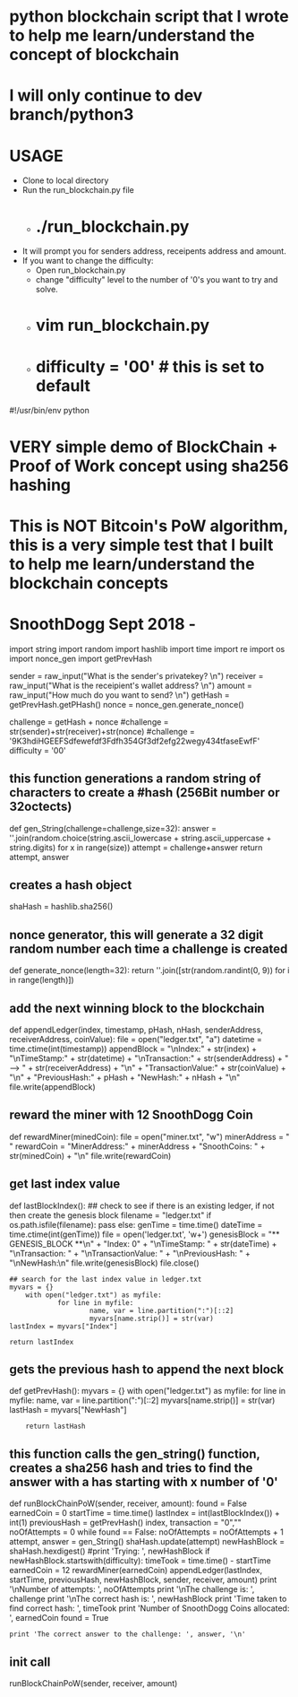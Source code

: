 # python blockchain script that I wrote to help me learn/understand the concept of blockchain
# I will only continue to dev branch/python3


# USAGE
- Clone to local directory
- Run the run_blockchain.py file 
	- # ./run_blockchain.py
- It will prompt you for senders address, receipents address and amount.
- If you want to change the difficulty:
	- Open run_blockchain.py
	- change "difficulty" level to the number of '0's you want to try and solve. 
	- # vim run_blockchain.py
	- # difficulty = '00' # this is set to default




#!/usr/bin/env python

# VERY simple demo of BlockChain + Proof of Work concept using sha256 hashing
# This is NOT Bitcoin's PoW algorithm, this is a very simple test that I built to help me learn/understand the blockchain concepts
# SnoothDogg Sept 2018 - 

import string
import random
import hashlib
import time
import re
import os
import nonce_gen
import getPrevHash

sender = raw_input("What is the sender's privatekey?  \n")
receiver = raw_input("What is the receipient's wallet address?  \n")
amount = raw_input("How much do you want to send?   \n")
getHash = getPrevHash.getPHash()
nonce = nonce_gen.generate_nonce()

challenge = getHash + nonce
#challenge = str(sender)+str(receiver)+str(nonce)
#challenge = '9K3hdiHGEEFSdfewefdf3Fdfh354Gf3df2efg22wegy434tfaseEwfF'
difficulty = '00'

## this function generations a random string of characters to create a #hash (256Bit number or 32octects)
def gen_String(challenge=challenge,size=32):
	answer = ''.join(random.choice(string.ascii_lowercase + string.ascii_uppercase + string.digits) for x in range(size))
	attempt = challenge+answer
	return attempt, answer

## creates a hash object
shaHash = hashlib.sha256()

## nonce generator, this will generate a 32 digit random number each time a challenge is created
def generate_nonce(length=32):
    return ''.join([str(random.randint(0, 9)) for i in range(length)])

## add the next winning block to the blockchain
def appendLedger(index, timestamp, pHash, nHash, senderAddress, receiverAddress, coinValue):
	file = open("ledger.txt", "a")
	datetime = time.ctime(int(timestamp))
	appendBlock = "\nIndex:" + str(index) + "\nTimeStamp:" + str(datetime) + "\nTransaction:" + str(senderAddress) + " --> " + str(receiverAddress) + "\n" + "TransactionValue:" + str(coinValue) + "\n" + "PreviousHash:" + pHash + "NewHash:" + nHash +  "\n"
	file.write(appendBlock)

## reward the miner with 12 SnoothDogg Coin
def rewardMiner(minedCoin):
	file = open("miner.txt", "w")
	minerAddress = " "
	rewardCoin = "MinerAddress:" + minerAddress + "SnoothCoins: " + str(minedCoin) + "\n"
	file.write(rewardCoin)

## get last index value
def lastBlockIndex():
	## check to see if there is an existing ledger, if not then create the genesis block
	filename = "ledger.txt"
    	if os.path.isfile(filename):
    		pass
	else:
		genTime = time.time()
        	dateTime = time.ctime(int(genTime))
        	file = open('ledger.txt', 'w+')
        	genesisBlock = "** GENESIS_BLOCK **\n" + "Index: 0" + "\nTimeStamp: " + str(dateTime) + "\nTransaction: " + "\nTransactionValue: " + "\nPreviousHash: " + "\nNewHash:\n"
        	file.write(genesisBlock)
        	file.close()

	## search for the last index value in ledger.txt
	myvars = {}
        with open("ledger.txt") as myfile:
                for line in myfile:
                        name, var = line.partition(":")[::2]
                        myvars[name.strip()] = str(var)
	lastIndex = myvars["Index"]

	return lastIndex

## gets the previous hash to append the next block
def getPrevHash():
	myvars = {}
        with open("ledger.txt") as myfile:
                for line in myfile:
                        name, var = line.partition(":")[::2]
                        myvars[name.strip()] = str(var)
        lastHash = myvars["NewHash"]

        return lastHash

## this function calls the gen_string() function, creates a sha256 hash and tries to find the answer with a has starting with x number of '0'
def runBlockChainPoW(sender, receiver, amount):
	found = False
	earnedCoin = 0
	startTime = time.time()
	lastIndex = int(lastBlockIndex()) + int(1)
	previousHash = getPrevHash()
	index, transaction = "0",""
	noOfAttempts = 0
	while found == False:
		noOfAttempts = noOfAttempts + 1
		attempt, answer = gen_String()
		shaHash.update(attempt)
		newHashBlock = shaHash.hexdigest()
		#print 'Trying: ', newHashBlock
		if newHashBlock.startswith(difficulty):
			timeTook = time.time() - startTime
			earnedCoin = 12
			rewardMiner(earnedCoin)
			appendLedger(lastIndex, startTime, previousHash, newHashBlock, sender, receiver, amount)
			print '\nNumber of attempts: ', noOfAttempts
			print '\nThe challenge is: ', challenge
			print '\nThe correct hash is: ', newHashBlock
			print 'Time taken to find correct hash: ', timeTook
			print 'Number of SnoothDogg Coins allocated: ', earnedCoin
			found = True

	print 'The correct answer to the challenge: ', answer, '\n'

## init call
runBlockChainPoW(sender, receiver, amount)

